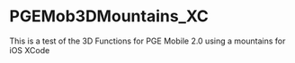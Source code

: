 # PGEMob3DMountains_XC
This is a test of the 3D Functions for PGE Mobile 2.0 using a mountains for iOS XCode
